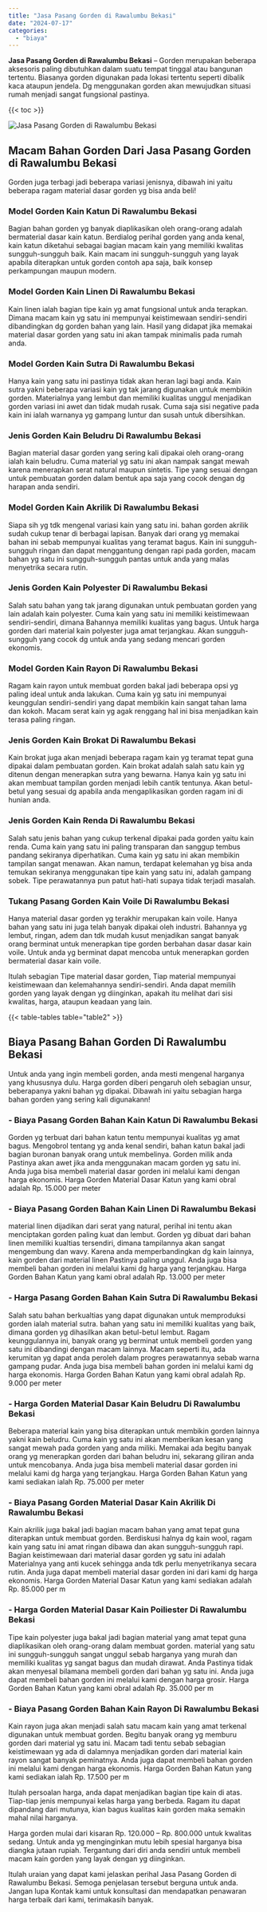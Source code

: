 ```yaml
---
title: "Jasa Pasang Gorden di Rawalumbu Bekasi"
date: "2024-07-17"
categories: 
  - "biaya"
---
```


**Jasa Pasang Gorden di Rawalumbu Bekasi** – Gorden merupakan beberapa aksesoris paling dibutuhkan dalam suatu tempat tinggal atau bangunan tertentu. Biasanya gorden digunakan pada lokasi tertentu seperti dibalik kaca ataupun jendela. Dg menggunakan gorden akan mewujudkan situasi rumah menjadi sangat fungsional pastinya.

{{< toc >}}

![Jasa Pasang Gorden di Rawalumbu Bekasi](/images/pasang-gorden-murah20.png)

## Macam Bahan Gorden Dari Jasa Pasang Gorden di Rawalumbu Bekasi

Gorden juga terbagi jadi beberapa variasi jenisnya, dibawah ini yaitu beberapa ragam material dasar gorden yg bisa anda beli!

### Model Gorden Kain Katun Di Rawalumbu Bekasi

Bagian bahan gorden yg banyak diaplikasikan oleh orang-orang adalah bermaterial dasar kain katun. Berdialog perihal gorden yang anda kenal, kain katun diketahui sebagai bagian macam kain yang memiliki kwalitas sungguh-sungguh baik. Kain macam ini sungguh-sungguh yang layak apabila diterapkan untuk gorden contoh apa saja, baik konsep perkampungan maupun modern.

### Model Gorden Kain Linen Di Rawalumbu Bekasi

Kain linen ialah bagian tipe kain yg amat fungsional untuk anda terapkan. Dimana macam kain yg satu ini mempunyai keistimewaan sendiri-sendiri dibandingkan dg gorden bahan yang lain. Hasil yang didapat jika memakai material dasar gorden yang satu ini akan tampak minimalis pada rumah anda.

### Model Gorden Kain Sutra Di Rawalumbu Bekasi

Hanya kain yang satu ini pastinya tidak akan heran lagi bagi anda. Kain sutra yakni beberapa variasi kain yg tak jarang digunakan untuk membikin gorden. Materialnya yang lembut dan memiliki kualitas unggul menjadikan gorden variasi ini awet dan tidak mudah rusak. Cuma saja sisi negative pada kain ini ialah warnanya yg gampang luntur dan susah untuk dibersihkan.

### Jenis Gorden Kain Beludru Di Rawalumbu Bekasi

Bagian material dasar gorden yang sering kali dipakai oleh orang-orang ialah kain beludru. Cuma material yg satu ini akan nampak sangat mewah karena menerapkan serat natural maupun sintetis. Tipe yang sesuai dengan untuk pembuatan gorden dalam bentuk apa saja yang cocok dengan dg harapan anda sendiri.

### Model Gorden Kain Akrilik Di Rawalumbu Bekasi

Siapa sih yg tdk mengenal variasi kain yang satu ini. bahan gorden akrilik sudah cukup tenar di berbagai lapisan. Banyak dari orang yg memakai bahan ini sebab mempunyai kualitas yang teramat bagus. Kain ini sungguh-sungguh ringan dan dapat menggantung dengan rapi pada gorden, macam bahan yg satu ini sungguh-sungguh pantas untuk anda yang malas menyetrika secara rutin.

### Jenis Gorden Kain Polyester Di Rawalumbu Bekasi

Salah satu bahan yang tak jarang digunakan untuk pembuatan gorden yang lain adalah kain polyester. Cuma kain yang satu ini memiliki keistimewaan sendiri-sendiri, dimana Bahannya memiliki kualitas yang bagus. Untuk harga gorden dari material kain polyester juga amat terjangkau. Akan sungguh-sungguh yang cocok dg untuk anda yang sedang mencari gorden ekonomis.

### Model Gorden Kain Rayon Di Rawalumbu Bekasi

Ragam kain rayon untuk membuat gorden bakal jadi beberapa opsi yg paling ideal untuk anda lakukan. Cuma kain yg satu ini mempunyai keunggulan sendiri-sendiri yang dapat membikin kain sangat tahan lama dan kokoh. Macam serat kain yg agak renggang hal ini bisa menjadikan kain terasa paling ringan.

### Jenis Gorden Kain Brokat Di Rawalumbu Bekasi

Kain brokat juga akan menjadi beberapa ragam kain yg teramat tepat guna dipakai dalam pembuatan gorden. Kain brokat adalah salah satu kain yg ditenun dengan menerapkan sutra yang bewarna. Hanya kain yg satu ini akan membuat tampilan gorden menjadi lebih cantik tentunya. Akan betul-betul yang sesuai dg apabila anda mengaplikasikan gorden ragam ini di hunian anda.

### Jenis Gorden Kain Renda Di Rawalumbu Bekasi

Salah satu jenis bahan yang cukup terkenal dipakai pada gorden yaitu kain renda. Cuma kain yang satu ini paling transparan dan sanggup tembus pandang sekiranya diperhatikan. Cuma kain yg satu ini akan membikin tampilan sangat menawan. Akan namun, terdapat kelemahan yg bisa anda temukan sekiranya menggunakan tipe kain yang satu ini, adalah gampang sobek. Tipe perawatannya pun patut hati-hati supaya tidak terjadi masalah.

### Tukang Pasang Gorden Kain Voile Di Rawalumbu Bekasi

Hanya material dasar gorden yg terakhir merupakan kain voile. Hanya bahan yang satu ini juga telah banyak dipakai oleh industri. Bahannya yg lembut, ringan, adem dan tdk mudah kusut menjadikan sangat banyak orang berminat untuk menerapkan tipe gorden berbahan dasar dasar kain voile. Untuk anda yg berminat dapat mencoba untuk menerapkan gorden bermaterial dasar kain voile.

Itulah sebagian Tipe material dasar gorden, Tiap material mempunyai keistimewaan dan kelemahannya sendiri-sendiri. Anda dapat memilih gorden yang layak dengan yg diinginkan, apakah itu melihat dari sisi kwalitas, harga, ataupun keadaan yang lain.

{{< table-tables table="table2" >}}

## Biaya Pasang Bahan Gorden Di Rawalumbu Bekasi

Untuk anda yang ingin membeli gorden, anda mesti mengenal harganya yang khususnya dulu. Harga gorden diberi pengaruh oleh sebagian unsur, beberapanya yakni bahan yg dipakai. Dibawah ini yaitu sebagian harga bahan gorden yang sering kali digunakann!

### \- Biaya Pasang Gorden Bahan Kain Katun Di Rawalumbu Bekasi

Gorden yg terbuat dari bahan katun tentu mempunyai kualitas yg amat bagus. Mengobrol tentang yg anda kenal sendiri, bahan katun bakal jadi bagian buronan banyak orang untuk membelinya. Gorden milik anda Pastinya akan awet jika anda menggunakan macam gorden yg satu ini. Anda juga bisa membeli material dasar gorden ini melalui kami dengan harga ekonomis. Harga Gorden Material Dasar Katun yang kami obral adalah Rp. 15.000 per meter

### \- Biaya Pasang Gorden Bahan Kain Linen Di Rawalumbu Bekasi

material linen dijadikan dari serat yang natural, perihal ini tentu akan menciptakan gorden paling kuat dan lembut. Gorden yg dibuat dari bahan linen memiliki kualtias tersendiri, dimana tampilannya akan sangat mengembung dan wavy. Karena anda memperbandingkan dg kain lainnya, kain gorden dari material linen Pastinya paling unggul. Anda juga bisa membeli bahan gorden ini melalui kami dg harga yang terjangkau. Harga Gorden Bahan Katun yang kami obral adalah Rp. 13.000 per meter

### \- Harga Pasang Gorden Bahan Kain Sutra Di Rawalumbu Bekasi

Salah satu bahan berkualtias yang dapat digunakan untuk memproduksi gorden ialah material sutra. bahan yang satu ini memiliki kualitas yang baik, dimana gorden yg dihasilkan akan betul-betul lembut. Ragam keunggulannya ini, banyak orang yg berminat untuk membeli gorden yang satu ini dibandingi dengan macam lainnya. Macam seperti itu, ada kerumitan yg dapat anda peroleh dalam progres perawatannya sebab warna gampang pudar. Anda juga bisa membeli bahan gorden ini melalui kami dg harga ekonomis. Harga Gorden Bahan Katun yang kami obral adalah Rp. 9.000 per meter

### \- Harga Gorden Material Dasar Kain Beludru Di Rawalumbu Bekasi

Beberapa material kain yang bisa diterapkan untuk membikin gorden lainnya yakni kain beludru. Cuma kain yg satu ini akan memberikan kesan yang sangat mewah pada gorden yang anda miliki. Memakai ada begitu banyak orang yg menerapkan gorden dari bahan beludru ini, sekarang giliran anda untuk mencobanya. Anda juga bisa membeli material dasar gorden ini melalui kami dg harga yang terjangkau. Harga Gorden Bahan Katun yang kami sediakan ialah Rp. 75.000 per meter

### \- Biaya Pasang Gorden Material Dasar Kain Akrilik Di Rawalumbu Bekasi

Kain akrilik juga bakal jadi bagian macam bahan yang amat tepat guna diterapkan untuk membuat gorden. Berdiskusi halnya dg kain wool, ragam kain yang satu ini amat ringan dibawa dan akan sungguh-sungguh rapi. Bagian keistimewaan dari material dasar gorden yg satu ini adalah Materialnya yang anti kucek sehingga anda tdk perlu menyetrikanya secara rutin. Anda juga dapat membeli material dasar gorden ini dari kami dg harga ekonomis. Harga Gorden Material Dasar Katun yang kami sediakan adalah Rp. 85.000 per m

### \- Harga Gorden Material Dasar Kain Poiliester Di Rawalumbu Bekasi

Tipe kain polyester juga bakal jadi bagian material yang amat tepat guna diaplikasikan oleh orang-orang dalam membuat gorden. material yang satu ini sungguh-sungguh sangat unggul sebab harganya yang murah dan memiliki kualitas yg sangat bagus dan mudah dirawat. Anda Pastinya tidak akan menyesal bilamana membeli gorden dari bahan yg satu ini. Anda juga dapat membeli bahan gorden ini melalui kami dengan harga grosir. Harga Gorden Bahan Katun yang kami obral adalah Rp. 35.000 per m

### \- Biaya Pasang Gorden Bahan Kain Rayon Di Rawalumbu Bekasi

Kain rayon juga akan menjadi salah satu macam kain yang amat terkenal digunakan untuk membuat gorden. Begitu banyak orang yg memburu gorden dari material yg satu ini. Macam tadi tentu sebab sebagian keistimewaan yg ada di dalamnya menjadikan gorden dari material kain rayon sangat banyak peminatnya. Anda juga dapat membeli bahan gorden ini melalui kami dengan harga ekonomis. Harga Gorden Bahan Katun yang kami sediakan ialah Rp. 17.500 per m

Itulah persoalan harga, anda dapat menjadikan bagian tipe kain di atas. Tiap-tiap jenis mempunyai kelas harga yang berbeda. Ragam itu dapat dipandang dari mutunya, kian bagus kualitas kain gorden maka semakin mahal nilai harganya.

Harga gorden mulai dari kisaran Rp. 120.000 – Rp. 800.000 untuk kwalitas sedang. Untuk anda yg menginginkan mutu lebih spesial harganya bisa diangka jutaan rupiah. Tergantung dari diri anda sendiri untuk membeli macam kain gorden yang layak dengan yg diinginkan.

Itulah uraian yang dapat kami jelaskan perihal Jasa Pasang Gorden di Rawalumbu Bekasi. Semoga penjelasan tersebut berguna untuk anda. Jangan lupa Kontak kami untuk konsultasi dan mendapatkan penawaran harga terbaik dari kami, terimakasih banyak.
